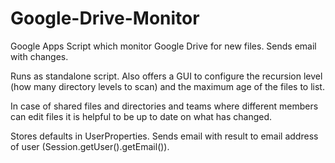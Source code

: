 Google-Drive-Monitor
====================

Google Apps Script which monitor Google Drive for new files. Sends email with changes.

Runs as standalone script. Also offers a GUI to configure the recursion level (how many directory levels to scan) 
and the maximum age of the files to list.

In case of shared files and directories and teams where different members can edit files it is helpful to be up
to date on what has changed. 

Stores defaults in UserProperties. Sends email with result to email address of user (Session.getUser().getEmail()).
